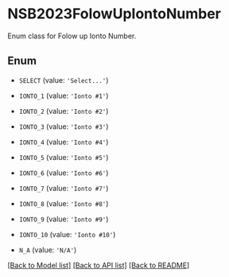 # NSB2023FolowUpIontoNumber

Enum class for Folow up Ionto Number.

## Enum

* `SELECT` (value: `'Select...'`)

* `IONTO_1` (value: `'Ionto #1'`)

* `IONTO_2` (value: `'Ionto #2'`)

* `IONTO_3` (value: `'Ionto #3'`)

* `IONTO_4` (value: `'Ionto #4'`)

* `IONTO_5` (value: `'Ionto #5'`)

* `IONTO_6` (value: `'Ionto #6'`)

* `IONTO_7` (value: `'Ionto #7'`)

* `IONTO_8` (value: `'Ionto #8'`)

* `IONTO_9` (value: `'Ionto #9'`)

* `IONTO_10` (value: `'Ionto #10'`)

* `N_A` (value: `'N/A'`)

[[Back to Model list]](../README.md#documentation-for-models) [[Back to API list]](../README.md#documentation-for-api-endpoints) [[Back to README]](../README.md)



